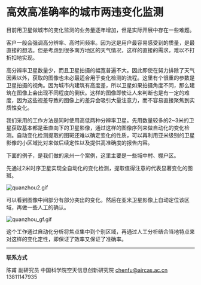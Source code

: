 # 高效高准确率的城市两违变化监测

目前用卫星做城市的变化监测的业务量逐年增加，但是实际开展中存在一些难题。

客户一般会强调高分辨率、高时间频率。因为这是用户最容易感受到的质量，是最直接的想法。但是考虑到很多南方地区的天气情况，这样的直接的需求，难以不打折扣地实现。

高分辨率卫星数量少，而且卫星拍摄的幅宽普遍不大。因此即使在努力排除了天气因素以外，获取的图像也未必最适合用于变化检测的流程。这里有个很重的参数是卫星拍摄的视角。因为城市内建筑有高度差，所以卫星如果拍摄角度不同，那么建筑在图像上会出现不同程度的倒伏。这样的图像即使让人来判断也是有一定的难度，因为这些视差导致的图像上的差异会吸引大量注意力，而不容易直接聚焦到实质性变化。

我们采用的工作方法是同时使用高低两种分辨率卫星。先用数量较多的2~3米的卫星获取基本都是垂直向下的卫星影像，通过这样的图像序列来做自动化的变化检测。自动变化检测提取的图斑还难以确定变化的性质，可以再利用亚米级别的卫星影像的小区域比对来做后续定性以及提供高准确度的报告内容。

下面的例子，是我们做的泉州一个案例，这里主要是一些城中村、棚户区。

先通过2米时序卫星实现全自动化的变化检测，提取值得注意的代表显著变化的图斑。

![quanzhou2.gif](https://s2.loli.net/2022/07/02/h6sbMqYBGKDtJ8p.gif)

可以看到图像中间部分有部分突出的变化。然后在亚米卫星影像上自动定位该区域，再做一些人工的确认。

![quanzhou_gf.gif](https://s2.loli.net/2022/07/02/C1g2iyNYp7lrcW3.gif)

这个工作通过自动化分析将焦点集中到个别区域，再通过人工分析结合当地特点来对这样的变化定性，即保证了效率又保证了准确率。



---

**联系方式**

陈甫 副研究员
中国科学院空天信息创新研究院
chenfu@aircas.ac.cn
13811147935